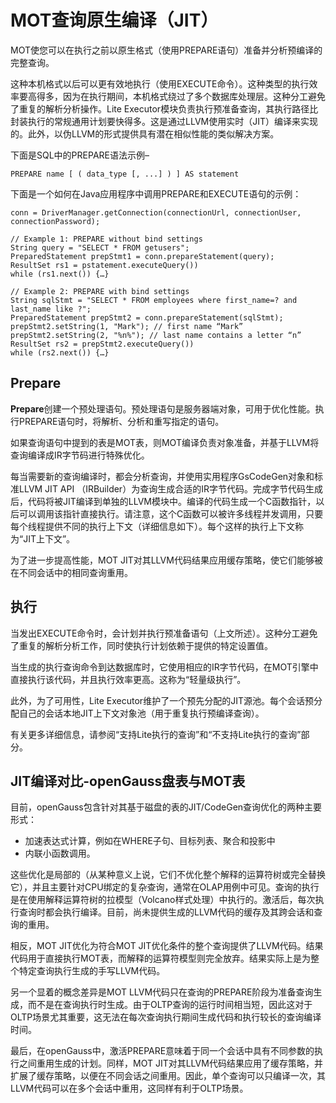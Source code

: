# MOT查询原生编译（JIT）<a name="ZH-CN_TOPIC_0280525167"></a>

MOT使您可以在执行之前以原生格式（使用PREPARE语句）准备并分析预编译的完整查询。

这种本机格式以后可以更有效地执行（使用EXECUTE命令）。这种类型的执行效率要高得多，因为在执行期间，本机格式绕过了多个数据库处理层。这种分工避免了重复的解析分析操作。Lite Executor模块负责执行预准备查询，其执行路径比封装执行的常规通用计划要快得多。这是通过LLVM使用实时（JIT）编译来实现的。此外，以伪LLVM的形式提供具有潜在相似性能的类似解决方案。

下面是SQL中的PREPARE语法示例–

```
PREPARE name [ ( data_type [, ...] ) ] AS statement 
```

下面是一个如何在Java应用程序中调用PREPARE和EXECUTE语句的示例：

```
conn = DriverManager.getConnection(connectionUrl, connectionUser, connectionPassword); 

// Example 1: PREPARE without bind settings 
String query = "SELECT * FROM getusers"; 
PreparedStatement prepStmt1 = conn.prepareStatement(query); 
ResultSet rs1 = pstatement.executeQuery()) 
while (rs1.next()) {…} 

// Example 2: PREPARE with bind settings 
String sqlStmt = "SELECT * FROM employees where first_name=? and last_name like ?"; 
PreparedStatement prepStmt2 = conn.prepareStatement(sqlStmt); 
prepStmt2.setString(1, "Mark"); // first name “Mark” 
prepStmt2.setString(2, "%n%"); // last name contains a letter “n” 
ResultSet rs2 = prepStmt2.executeQuery()) 
while (rs2.next()) {…}
```

## Prepare<a name="section48891955"></a>

**Prepare**创建一个预处理语句。预处理语句是服务器端对象，可用于优化性能。执行PREPARE语句时，将解析、分析和重写指定的语句。

如果查询语句中提到的表是MOT表，则MOT编译负责对象准备，并基于LLVM将查询编译成IR字节码进行特殊优化。

每当需要新的查询编译时，都会分析查询，并使用实用程序GsCodeGen对象和标准LLVM JIT API （IRBuilder）为查询生成合适的IR字节代码。完成字节代码生成后，代码将被JIT编译到单独的LLVM模块中。编译的代码生成一个C函数指针，以后可以调用该指针直接执行。请注意，这个C函数可以被许多线程并发调用，只要每个线程提供不同的执行上下文（详细信息如下）。每个这样的执行上下文称为“JIT上下文”。

为了进一步提高性能，MOT JIT对其LLVM代码结果应用缓存策略，使它们能够被在不同会话中的相同查询重用。

## 执行<a name="section37374419"></a>

当发出EXECUTE命令时，会计划并执行预准备语句（上文所述）。这种分工避免了重复的解析分析工作，同时使执行计划依赖于提供的特定设置值。

当生成的执行查询命令到达数据库时，它使用相应的IR字节代码，在MOT引擎中直接执行该代码，并且执行效率更高。这称为“轻量级执行”。

此外，为了可用性，Lite Executor维护了一个预先分配的JIT源池。每个会话预分配自己的会话本地JIT上下文对象池（用于重复执行预编译查询）。

有关更多详细信息，请参阅“支持Lite执行的查询”和“不支持Lite执行的查询”部分。

## JIT编译对比-openGauss盘表与MOT表<a name="section825456"></a>

目前，openGauss包含针对其基于磁盘的表的JIT/CodeGen查询优化的两种主要形式：

-   加速表达式计算，例如在WHERE子句、目标列表、聚合和投影中
-   内联小函数调用。

这些优化是局部的（从某种意义上说，它们不优化整个解释的运算符树或完全替换它），并且主要针对CPU绑定的复杂查询，通常在OLAP用例中可见。查询的执行是在使用解释运算符树的拉模型（Volcano样式处理）中执行的。激活后，每次执行查询时都会执行编译。目前，尚未提供生成的LLVM代码的缓存及其跨会话和查询的重用。

相反，MOT JIT优化为符合MOT JIT优化条件的整个查询提供了LLVM代码。结果代码用于直接执行MOT表，而解释的运算符模型则完全放弃。结果实际上是为整个特定查询执行生成的手写LLVM代码。

另一个显着的概念差异是MOT LLVM代码只在查询的PREPARE阶段为准备查询生成，而不是在查询执行时生成。由于OLTP查询的运行时间相当短，因此这对于OLTP场景尤其重要，这无法在每次查询执行期间生成代码和执行较长的查询编译时间。

最后，在openGauss中，激活PREPARE意味着于同一个会话中具有不同参数的执行之间重用生成的计划。同样，MOT JIT对其LLVM代码结果应用了缓存策略，并扩展了缓存策略，以便在不同会话之间重用。因此，单个查询可以只编译一次，其LLVM代码可以在多个会话中重用，这同样有利于OLTP场景。

